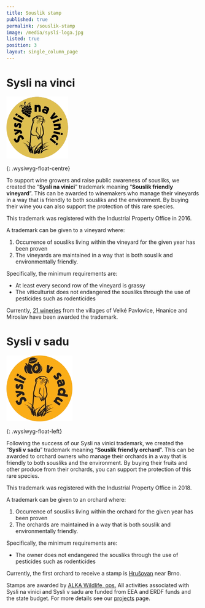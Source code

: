 ```yaml
---
title: Souslik stamp
published: true
permalink: /souslik-stamp
image: /media/syslí-loga.jpg
listed: true
position: 3
layout: single_column_page
---
```

# Sysli na vinci

![](/media/logo_syslinavinici_zc_m-cutout.png)

{: .wysiwyg-float-centre}

<div class="clearfix"></div>

To support wine growers and raise public awareness of sousliks, we created the “**Sysli na vinici**” trademark meaning “**Souslik friendly vineyard**”. This can be awarded to winemakers who manage their vineyards in a way that is friendly to both sousliks and the environment. By buying their wine you can also support the protection of this rare species. 

This trademark was registered with the Industrial Property Office in 2016. 

A trademark can be given to a vineyard where:

1. Occurrence of sousliks living within the vineyard for the given year has been proven
2. The vineyards are maintained in a way that is both souslik and environmentally friendly.

Specifically, the minimum requirements are: 

* At least every second row of the vineyard is grassy
* The viticulturist does not endangered the sousliks through the use of pesticides such as rodenticides

Currently, [21 wineries](/souslik-stamp/our-wineries) from the villages of Velké Pavlovice, Hnanice and Miroslav have been awarded the trademark.

# Sysli v sadu

![](/media/sysli-v-sadu_200-cutout.png)

{: .wysiwyg-float-left} 

<div class="clearfix"></div>

Following the success of our Sysli na vinici trademark, we created the “**Sysli v sadu**” trademark meaning “**Souslik friendly orchard**”. This can be awarded to orchard owners who manage their orchards in a way that is friendly to both sousliks and the environment. By buying their fruits and other produce from their orchards, you can support the protection of this rare species. 

This trademark was registered with the Industrial Property Office in 2018.

A trademark can be given to an orchard where:

1. Occurrence of sousliks living within the orchard for the given year has been proven
2. The orchards are maintained in a way that is both souslik and environmentally friendly. 

Specifically, the minimum requirements are: 

* The owner does not endangered the sousliks through the use of pesticides such as rodenticides

Currently, the first orchard to receive a stamp is [Hrušovan](/souslik-stamp/our-orchards) near Brno. 

Stamps are awarded by [ALKA Wildlife, ops.](https://www.alkawildlife.eu) All activities associated with Sysli na vinici and Sysli v sadu are funded from EEA and ERDF funds and the state budget. For more details see our [projects](/projects) page.
